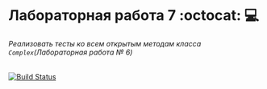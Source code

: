 # Лабораторная работа 7 :octocat: :computer:
###### Реализовать тесты ко всем открытым методам класса `Complex`(Лабораторная работа № 6) 
[![Build Status](https://travis-ci.org/Vampirchik147/complex_travis.svg?branch=master)](https://travis-ci.org/Vampirchik147)

